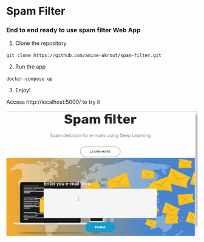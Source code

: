 # Spam Filter 

### End to end ready to use spam filter Web App

1. Clone the repository

`git clone https://github.com/amine-akrout/spam-filter.git`

2. Run the app

`docker-compose up`

3. Enjoy!

Access http://localhost:5000/ to try it


![alt text](demo/demo.gif)
